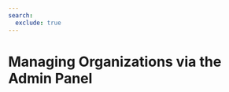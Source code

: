 ```yaml
---
search:
  exclude: true
---
```


# Managing Organizations via the Admin Panel

<script>
document.location.href="../Managing-Organizations-via-the-Admin-Panel/";
</script>